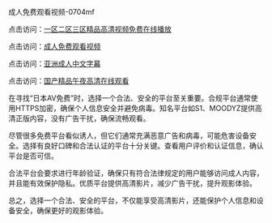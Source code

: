
成人免费观看视频-0704mf

点击访问：<a href="https://bered.pages.dev/">一区二区三区精品高清视频免费在线播放</a>

点击访问：<a href="https://rtj-3zo.pages.dev/">成人免费观看视频</a>

点击访问：<a href="https://vassv.pages.dev/">亚洲成人中文字幕</a>

点击访问：<a href="https://gsd-agv.pages.dev/">国产精品午夜高清在线观看</a>


在寻找“日本AV免费”时，选择一个合法、安全的平台至关重要。合规平台通常使用HTTPS加密，确保个人信息安全并避免病毒。知名平台如S1、MOODYZ提供高清正版内容，没有广告干扰，确保流畅观看。

尽管很多免费平台看似诱人，但它们通常充满恶意广告和病毒，可能危害设备安全。选择有良好口碑和合法认证的平台十分关键。查看用户评价和认证信息，确认平台是否可信。

合法平台会要求进行年龄验证，确保只有符合法律规定的用户能够访问成人内容，并且能有效保护隐私。优质平台提供高清影片，减少广告干扰，提升观影体验。

总之，选择一个合法、安全的平台，不仅能享受高清影片，还能保护个人信息和设备安全，确保更好的观影体验。

<span style="display:none;">[Canonical link](https://github.com/dd20250704/dd20250704 ）</span>
